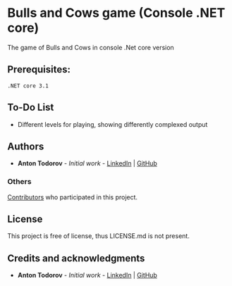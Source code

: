 # Bulls and Cows game (Console .NET core)
The game of Bulls and Cows in console .Net core version

## Prerequisites: 
```
.NET core 3.1
```

## To-Do List
- Different levels for playing, showing differently complexed output
 
 ## Authors
* **Anton Todorov** - *Initial work* - [LinkedIn](www.linkedin.com/in/anton-todorov89) | [GitHub](https://github.com/anton-todorov)

### Others
[Contributors](https://github.com/anton-todorov/bullsAndCows/graphs/contributors) who participated in this project.

## License

This project is free of license, thus LICENSE.md is not present.

## Credits and acknowledgments
* **Anton Todorov** - *Initial work* - [LinkedIn](www.linkedin.com/in/anton-todorov89) | [GitHub](https://github.com/anton-todorov)
